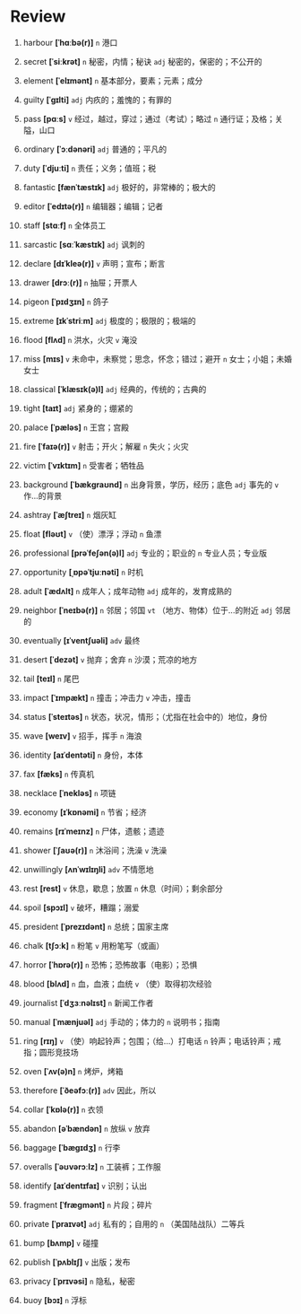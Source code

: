 # Review
1. harbour **[ˈhɑːbə(r)]** `n` 港口

2. secret **[ˈsiːkrət]** `n` 秘密，内情；秘诀 `adj` 秘密的，保密的；不公开的

3. element **[ˈelɪmənt]** `n` 基本部分，要素；元素；成分

4. guilty **[ˈɡɪlti]** `adj` 内疚的；羞愧的；有罪的

5. pass **[pɑːs]** `v` 经过，越过，穿过；通过（考试）；略过 `n` 通行证；及格；关隘，山口

6. ordinary **[ˈɔːdənəri]** `adj` 普通的；平凡的

7. duty **[ˈdjuːti]** `n` 责任；义务；值班；税

8. fantastic **[fænˈtæstɪk]** `adj` 极好的，非常棒的；极大的

9. editor **[ˈedɪtə(r)]** `n` 编辑器；编辑；记者

10. staff **[stɑːf]** `n` 全体员工

11. sarcastic **[sɑːˈkæstɪk]** `adj` 讽刺的

12. declare **[dɪˈkleə(r)]** `v` 声明；宣布；断言

13. drawer **[drɔː(r)]** `n` 抽屉；开票人

14. pigeon **[ˈpɪdʒɪn]** `n` 鸽子

15. extreme **[ɪkˈstriːm]** `adj` 极度的；极限的；极端的

16. flood **[flʌd]** `n` 洪水，火灾 `v` 淹没

17. miss **[mɪs]** `v` 未命中，未察觉；思念，怀念；错过；避开 `n` 女士；小姐；未婚女士

18. classical **[ˈklæsɪk(ə)l]** `adj` 经典的，传统的；古典的

19. tight **[taɪt]** `adj` 紧身的；绷紧的

20. palace **[ˈpæləs]** `n` 王宫；宫殿

21. fire **[ˈfaɪə(r)]** `v` 射击；开火；解雇 `n` 失火；火灾

22. victim **[ˈvɪktɪm]** `n` 受害者；牺牲品

23. background **[ˈbækɡraʊnd]** `n` 出身背景，学历，经历；底色 `adj` 事先的 `v` 作...的背景

24. ashtray **[ˈæʃtreɪ]** `n` 烟灰缸

25. float **[fləʊt]** `v` （使）漂浮；浮动 `n` 鱼漂

26. professional **[prəˈfeʃən(ə)l]** `adj` 专业的；职业的 `n` 专业人员；专业版

27. opportunity **[ˌɒpəˈtjuːnəti]** `n` 时机

28. adult **[ˈædʌlt]** `n` 成年人；成年动物 `adj` 成年的，发育成熟的

29. neighbor **[ˈneɪbə(r)]** `n` 邻居；邻国 `vt` （地方、物体）位于...的附近 `adj` 邻居的

30. eventually **[ɪˈventʃuəli]** `adv` 最终

31. desert **[ˈdezət]** `v` 抛弃；舍弃 `n` 沙漠；荒凉的地方

32. tail **[teɪl]** `n` 尾巴

33. impact **[ˈɪmpækt]** `n` 撞击；冲击力 `v` 冲击，撞击

34. status **[ˈsteɪtəs]** `n` 状态，状况，情形；（尤指在社会中的）地位，身份

35. wave **[weɪv]** `v` 招手，挥手 `n` 海浪

36. identity **[aɪˈdentəti]** `n` 身份，本体

37. fax **[fæks]** `n` 传真机

38. necklace **[ˈnekləs]** `n` 项链

39. economy **[ɪˈkɒnəmi]** `n` 节省；经济

40. remains **[rɪˈmeɪnz]** `n` 尸体，遗骸；遗迹

41. shower **[ˈʃaʊə(r)]** `n` 沐浴间；洗澡 `v` 洗澡

42. unwillingly **[ʌnˈwɪlɪŋli]** `adv` 不情愿地

43. rest **[rest]** `v` 休息，歇息；放置 `n` 休息（时间）；剩余部分

44. spoil **[spɔɪl]** `v` 破坏，糟蹋；溺爱

45. president **[ˈprezɪdənt]** `n` 总统；国家主席

46. chalk **[tʃɔːk]** `n` 粉笔 `v` 用粉笔写（或画）

47. horror **[ˈhɒrə(r)]** `n` 恐怖；恐怖故事（电影）；恐惧

48. blood **[blʌd]** `n` 血，血液；血统 `v` （使）取得初次经验

49. journalist **[ˈdʒɜːnəlɪst]** `n` 新闻工作者

50. manual **[ˈmænjuəl]** `adj` 手动的；体力的 `n` 说明书；指南

51. ring **[rɪŋ]** `v` （使）响起铃声；包围；（给...）打电话 `n` 铃声；电话铃声；戒指；圆形竞技场

52. oven **[ˈʌv(ə)n]** `n` 烤炉，烤箱

53. therefore **[ˈðeəfɔː(r)]** `adv` 因此，所以

54. collar **[ˈkɒlə(r)]** `n` 衣领

55. abandon **[əˈbændən]** `n` 放纵 `v` 放弃

56. baggage **[ˈbæɡɪdʒ]** `n` 行李

57. overalls **[ˈəʊvərɔːlz]** `n` 工装裤；工作服

58. identify **[aɪˈdentɪfaɪ]** `v` 识别；认出

59. fragment **[ˈfræɡmənt]** `n` 片段；碎片

60. private **[ˈpraɪvət]** `adj` 私有的；自用的 `n` （美国陆战队）二等兵

61. bump **[bʌmp]** `v` 碰撞

62. publish **[ˈpʌblɪʃ]** `v` 出版；发布

63. privacy **[ˈprɪvəsi]** `n` 隐私，秘密

64. buoy **[bɔɪ]** `n` 浮标

